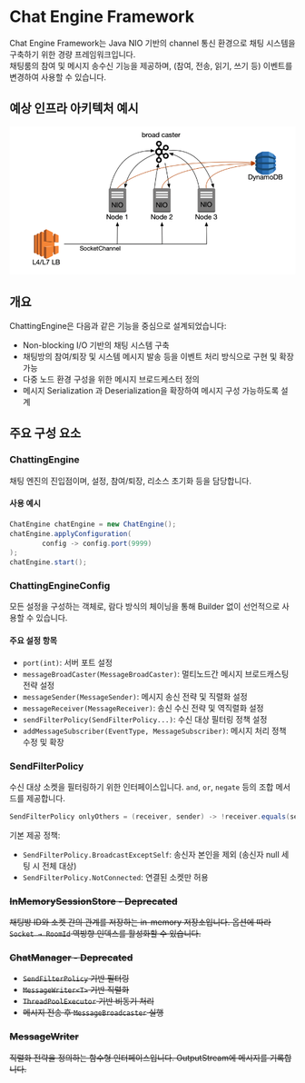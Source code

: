 # Chat Engine Framework

<p>
Chat Engine Framework는 Java NIO 기반의 channel 통신 환경으로 채팅 시스템을 구축하기 위한 경량 프레임워크입니다.<br>
채팅룸의 참여 및 메시지 송수신 기능을 제공하며, (참여, 전송, 읽기, 쓰기 등) 이벤트를 변경하여 사용할 수 있습니다.
</p>

## 예상 인프라 아키텍처 예시
<img src="img/architecture.png" width="800">

## 개요

ChattingEngine은 다음과 같은 기능을 중심으로 설계되었습니다:

* Non-blocking I/O 기반의 채팅 시스템 구축
* 채팅방의 참여/퇴장 및 시스템 메시지 발송 등을 이벤트 처리 방식으로 구현 및 확장 가능
* 다중 노드 환경 구성을 위한 메시지 브로드케스터 정의
* 메시지 Serialization 과 Deserialization을 확장하여 메시지 구성 가능하도록 설계

## 주요 구성 요소

### ChattingEngine

채팅 엔진의 진입점이며, 설정, 참여/퇴장, 리소스 초기화 등을 담당합니다.

#### 사용 예시

```java
ChatEngine chatEngine = new ChatEngine();
chatEngine.applyConfiguration(
        config -> config.port(9999)
);
chatEngine.start();
```

### ChattingEngineConfig

모든 설정을 구성하는 객체로, 람다 방식의 체이닝을 통해 Builder 없이 선언적으로 사용할 수 있습니다.

#### 주요 설정 항목

* `port(int)`: 서버 포트 설정
* `messageBroadCaster(MessageBroadCaster)`: 멀티노드간 메시지 브로드캐스팅 전략 설정
* `messageSender(MessageSender)`: 메시지 송신 전략 및 직렬화 설정
* `messageReceiver(MessageReceiver)`: 송신 수신 전략 및 역직렬화 설정
* `sendFilterPolicy(SendFilterPolicy...)`: 수신 대상 필터링 정책 설정
* `addMessageSubscriber(EventType, MessageSubscriber)`: 메시지 처리 정책 수정 및 확장

### SendFilterPolicy

수신 대상 소켓을 필터링하기 위한 인터페이스입니다. `and`, `or`, `negate` 등의 조합 메서드를 제공합니다.

```java
SendFilterPolicy onlyOthers = (receiver, sender) -> !receiver.equals(sender);
```

기본 제공 정책:

* `SendFilterPolicy.BroadcastExceptSelf`: 송신자 본인을 제외 (송신자 null 세팅 시 전체 대상)
* `SendFilterPolicy.NotConnected`: 연결된 소켓만 허용

### ~~InMemorySessionStore - Deprecated~~

~~채팅방 ID와 소켓 간의 관계를 저장하는 in-memory 저장소입니다.
옵션에 따라 `Socket → RoomId` 역방향 인덱스를 활성화할 수 있습니다.~~

### ~~ChatManager - Deprecated~~

* ~~`SendFilterPolicy` 기반 필터링~~
* ~~`MessageWriter<T>` 기반 직렬화~~
* ~~`ThreadPoolExecutor` 기반 비동기 처리~~
* ~~메시지 전송 후 `MessageBroadcaster` 실행~~

### ~~MessageWriter<T>~~

~~직렬화 전략을 정의하는 함수형 인터페이스입니다. OutputStream에 메시지를 기록합니다.~~

